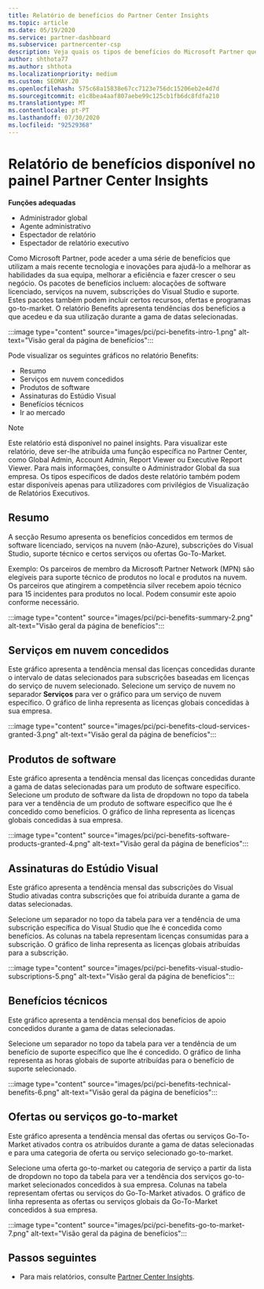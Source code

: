 ```yaml
---
title: Relatório de benefícios do Partner Center Insights
ms.topic: article
ms.date: 05/19/2020
ms.service: partner-dashboard
ms.subservice: partnercenter-csp
description: Veja quais os tipos de benefícios do Microsoft Partner que lhe foram concedidos para ajudar a crescer o seu negócio, melhorar a eficiência e melhorar as habilidades da sua equipa.
author: shthota77
ms.author: shthota
ms.localizationpriority: medium
ms.custom: SEOMAY.20
ms.openlocfilehash: 575c68a15838e67cc7123e756dc15206eb2e4d7d
ms.sourcegitcommit: e1c8bea4aaf807aebe99c125cb1fb6dc8fdfa210
ms.translationtype: MT
ms.contentlocale: pt-PT
ms.lasthandoff: 07/30/2020
ms.locfileid: "92529368"
---
```

# <a name="benefits-report-available-from-the-partner-center-insights-dashboard"></a>Relatório de benefícios disponível no painel Partner Center Insights

**Funções adequadas**

- Administrador global
- Agente administrativo
- Espectador de relatório
- Espectador de relatório executivo

Como Microsoft Partner, pode aceder a uma série de benefícios que utilizam a mais recente tecnologia e inovações para ajudá-lo a melhorar as habilidades da sua equipa, melhorar a eficiência e fazer crescer o seu negócio. Os pacotes de benefícios incluem: alocações de software licenciado, serviços na nuvem, subscrições do Visual Studio e suporte. Estes pacotes também podem incluir certos recursos, ofertas e programas go-to-market. O relatório Benefits apresenta tendências dos benefícios a que acedeu e da sua utilização durante a gama de datas selecionadas.

:::image type="content" source="images/pci/pci-benefits-intro-1.png" alt-text="Visão geral da página de benefícios":::

Pode visualizar os seguintes gráficos no relatório Benefits:

- Resumo
- Serviços em nuvem concedidos
- Produtos de software
- Assinaturas do Estúdio Visual
- Benefícios técnicos
- Ir ao mercado

 > [!NOTE]
 > Este relatório está disponível no painel insights. Para visualizar este relatório, deve ser-lhe atribuída uma função específica no Partner Center, como Global Admin, Account Admin, Report Viewer ou Executive Report Viewer. Para mais informações, consulte o Administrador Global da sua empresa. Os tipos específicos de dados deste relatório também podem estar disponíveis apenas para utilizadores com privilégios de Visualização de Relatórios Executivos.

## <a name="summary"></a>Resumo

A secção Resumo apresenta os benefícios concedidos em termos de software licenciado, serviços na nuvem (não-Azure), subscrições do Visual Studio, suporte técnico e certos serviços ou ofertas Go-To-Market.

Exemplo: Os parceiros de membro da Microsoft Partner Network (MPN) são elegíveis para suporte técnico de produtos no local e produtos na nuvem. Os parceiros que atingirem a competência silver recebem apoio técnico para 15 incidentes para produtos no local. Podem consumir este apoio conforme necessário. 

:::image type="content" source="images/pci/pci-benefits-summary-2.png" alt-text="Visão geral da página de benefícios":::

## <a name="cloud-services-granted"></a>Serviços em nuvem concedidos

Este gráfico apresenta a tendência mensal das licenças concedidas durante o intervalo de datas selecionados para subscrições baseadas em licenças do serviço de nuvem selecionado.
Selecione um serviço de nuvem no separador **Serviços** para ver o gráfico para um serviço de nuvem específico. O gráfico de linha representa as licenças globais concedidas à sua empresa.

:::image type="content" source="images/pci/pci-benefits-cloud-services-granted-3.png" alt-text="Visão geral da página de benefícios":::

## <a name="software-products"></a>Produtos de software

Este gráfico apresenta a tendência mensal das licenças concedidas durante a gama de datas selecionadas para um produto de software específico. Selecione um produto de software da lista de dropdown no topo da tabela para ver a tendência de um produto de software específico que lhe é concedido como benefícios. O gráfico de linha representa as licenças globais concedidas à sua empresa.

:::image type="content" source="images/pci/pci-benefits-software-products-granted-4.png" alt-text="Visão geral da página de benefícios":::

## <a name="visual-studio-subscriptions"></a>Assinaturas do Estúdio Visual

Este gráfico apresenta a tendência mensal das subscrições do Visual Studio ativadas contra subscrições que foi atribuída durante a gama de datas selecionadas.

Selecione um separador no topo da tabela para ver a tendência de uma subscrição específica do Visual Studio que lhe é concedida como benefícios. As colunas na tabela representam licenças consumidas para a subscrição. O gráfico de linha representa as licenças globais atribuídas para a subscrição.

:::image type="content" source="images/pci/pci-benefits-visual-studio-subscriptions-5.png" alt-text="Visão geral da página de benefícios":::

## <a name="technical-benefits"></a>Benefícios técnicos

Este gráfico apresenta a tendência mensal dos benefícios de apoio concedidos durante a gama de datas selecionadas.

Selecione um separador no topo da tabela para ver a tendência de um benefício de suporte específico que lhe é concedido. O gráfico de linha representa as horas globais de suporte atribuídas para o benefício de suporte selecionado.

:::image type="content" source="images/pci/pci-benefits-technical-benefits-6.png" alt-text="Visão geral da página de benefícios":::

## <a name="go-to-market-offers-or-services"></a>Ofertas ou serviços go-to-market

Este gráfico apresenta a tendência mensal das ofertas ou serviços Go-To-Market ativados contra os atribuídos durante a gama de datas selecionadas e para uma categoria de oferta ou serviço selecionado go-to-market.

Selecione uma oferta go-to-market ou categoria de serviço a partir da lista de dropdown no topo da tabela para ver a tendência dos serviços go-to-market selecionados concedidos à sua empresa. Colunas na tabela representam ofertas ou serviços do Go-To-Market ativados. O gráfico de linha representa as ofertas ou serviços globais da Go-To-Market concedidos à sua empresa.

:::image type="content" source="images/pci/pci-benefits-go-to-market-7.png" alt-text="Visão geral da página de benefícios":::

## <a name="next-steps"></a>Passos seguintes

- Para mais relatórios, consulte [Partner Center Insights](partner-center-insights.md).
